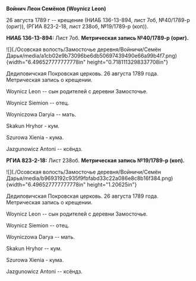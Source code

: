 **Войнич Леон Семёнов (Woynicz Leon)**

26 августа 1789 г -- крещение (НИАБ 136-13-894, лист 7об, №40/1789-р
(ориг)), (РГИА 823-2-18, лист 238об, №19/1789-р (коп)).

**НИАБ 136-13-894:** Лист 7об. **Метрическая запись №40/1789-р (ориг).**

![](./Осовская волость/Замосточье деревня/Войничи/Семён Дарья/media/a1cb02e9b73096be6db50697439490e66a99b4f7.png){width="6.496527777777778in"
height="0.7181113298337708in"}

Дедиловичская Покровская церковь. 26 августа 1789 года. Метрическая
запись о крещении.

Woynicz Leon -- сын родителей с деревни Замосточье.

Woynicz Siemion -- отец.

Woyniczowa Daryia -- мать.

Skakun Hryhor - кум.

Szurowa Xienia - кума.

Jazgunowicz Antoni -- ксёндз.

**РГИА 823-2-18:** Лист 238об. **Метрическая запись №19/1789-р (коп).**

![](./Осовская волость/Замосточье деревня/Войничи/Семён Дарья/media/b9693192c935f9fbfabd33c22a086e8c8b16f384.png){width="6.496527777777778in"
height="1.20625in"}

Дедиловичская Покровская церковь. 26 августа 1789 года. Метрическая
запись о крещении.

Woynicz Leon -- сын родителей с деревни Замосточье.

Woyniсz Siemion -- отец.

Woyniczowa Darya -- мать.

Skakun Hryhor -- кум.

Szurowa Xienia - кума.

Jazgunowicz Antoni -- ксёндз.
